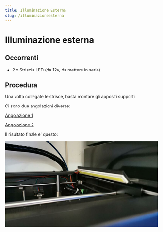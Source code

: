 ```yaml
---
title: Illuminazione Esterna
slug: /illuminazioneesterna
---
```

# Illuminazione esterna

## Occorrenti

* 2 x Striscia LED (da 12v, da mettere in serie)

## Procedura
Una volta collegate le strisce, basta montare gli appositi supporti

Ci sono due angolazioni diverse:

[Angolazione 1](https://cdn.discordapp.com/attachments/699744326363906178/767098827072602182/supporto_led_stampante2.stl)

[Angolazione 2](https://cdn.discordapp.com/attachments/699744326363906178/767098883812884500/supporto_led_stampante.stl)

Il risultato finale e' questo:

[![](/img/illuminazioneEsternaRisultato.jpg)](/img/illuminazioneEsternaRisultato.jpg)

